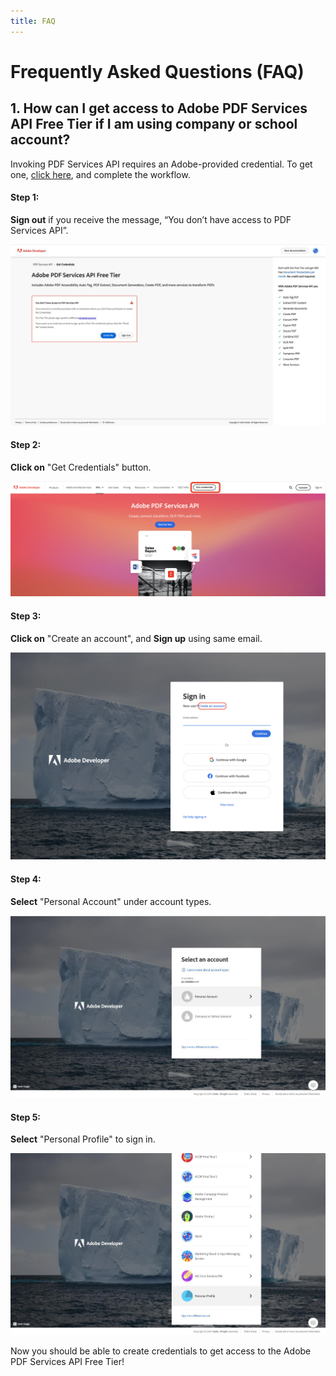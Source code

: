 ```yaml
---
title: FAQ
---
```


# Frequently Asked Questions (FAQ)

## 1. How can I get access to Adobe PDF Services API Free Tier if I am using company or school account?

Invoking PDF Services API requires an Adobe-provided credential. To get one, [click here](https://acrobatservices.adobe.com/dc-integration-creation-app-cdn/main.html?api=pdf-services-api), and complete the workflow.

#### Step 1:

**Sign out** if you receive the message, “You don’t have access to PDF Services API”.

![entp signup failure](./images/entp-singup-failure.jpg)

#### Step 2:

**Click on** "Get Credentials" button.

![get credentials image](./images/get-creds-btn.png)

#### Step 3:

**Click on** "Create an account", and **Sign up** using same email.

![create account](./images/create-account.png)

#### Step 4:

**Select** "Personal Account" under account types.

![personal account](./images/personal-account.jpg)

#### Step 5:

**Select**  "Personal Profile" to sign in.

![personal profile](./images/personal-profile.jpg)

Now you should be able to create credentials to get access to the Adobe PDF Services API Free Tier! 